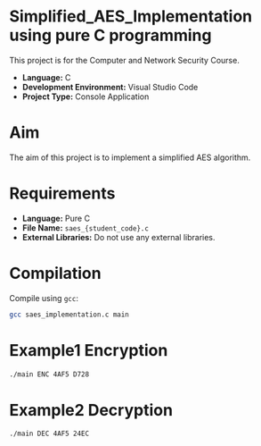 # Simplified_AES_Implementation using pure C programming

This project is for the Computer and Network Security Course.

- **Language:** C
- **Development Environment:** Visual Studio Code
- **Project Type:** Console Application

# Aim

The aim of this project is to implement a simplified AES algorithm.

# Requirements

- **Language:** Pure C
- **File Name:** `saes_{student_code}.c`
- **External Libraries:** Do not use any external libraries.

# Compilation

Compile using `gcc`:

```bash
gcc saes_implementation.c main
```
# Example1 Encryption
```bash
./main ENC 4AF5 D728
```
# Example2 Decryption
```bash
./main DEC 4AF5 24EC
```

